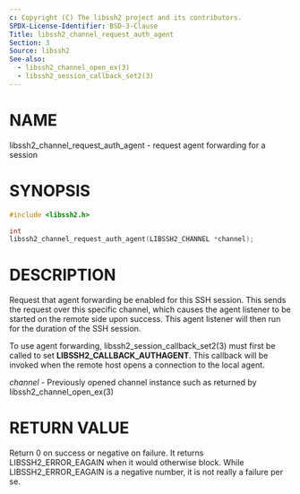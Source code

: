 ```yaml
---
c: Copyright (C) The libssh2 project and its contributors.
SPDX-License-Identifier: BSD-3-Clause
Title: libssh2_channel_request_auth_agent
Section: 3
Source: libssh2
See-also:
  - libssh2_channel_open_ex(3)
  - libssh2_session_callback_set2(3)
---
```


# NAME

libssh2_channel_request_auth_agent - request agent forwarding for a session

# SYNOPSIS

~~~c
#include <libssh2.h>

int
libssh2_channel_request_auth_agent(LIBSSH2_CHANNEL *channel);
~~~

# DESCRIPTION

Request that agent forwarding be enabled for this SSH session. This sends the
request over this specific channel, which causes the agent listener to be
started on the remote side upon success. This agent listener will then run
for the duration of the SSH session.

To use agent forwarding, libssh2_session_callback_set2(3)
must first be called to set **LIBSSH2_CALLBACK_AUTHAGENT**.
This callback will be invoked when the remote host opens a connection to the
local agent.

*channel* - Previously opened channel instance such as returned by
libssh2_channel_open_ex(3)

# RETURN VALUE

Return 0 on success or negative on failure. It returns
LIBSSH2_ERROR_EAGAIN when it would otherwise block. While
LIBSSH2_ERROR_EAGAIN is a negative number, it is not really a failure per se.
